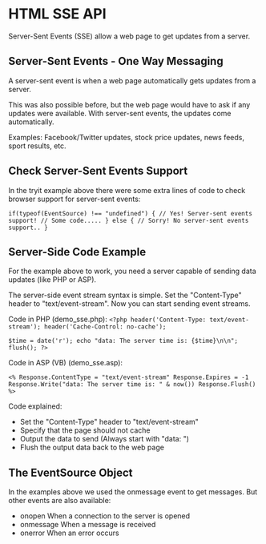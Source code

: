 # HTML SSE API

Server-Sent Events (SSE) allow a web page to get updates from a server.

## Server-Sent Events - One Way Messaging

A server-sent event is when a web page automatically gets updates from a server.

This was also possible before, but the web page would have to ask if any updates were available. With server-sent events, the updates come automatically.

Examples: Facebook/Twitter updates, stock price updates, news feeds, sport results, etc.

## Check Server-Sent Events Support

In the tryit example above there were some extra lines of code to check browser support for server-sent events:

`if(typeof(EventSource) !== "undefined") {
  // Yes! Server-sent events support!
  // Some code.....
} else {
  // Sorry! No server-sent events support..
}`

## Server-Side Code Example

For the example above to work, you need a server capable of sending data updates (like PHP or ASP).

The server-side event stream syntax is simple. Set the "Content-Type" header to "text/event-stream". Now you can start sending event streams.

Code in PHP (demo_sse.php):
`<?php
header('Content-Type: text/event-stream');
header('Cache-Control: no-cache');`

`$time = date('r');
echo "data: The server time is: {$time}\n\n";
flush();
?>`

Code in ASP (VB) (demo_sse.asp):

`<%
Response.ContentType = "text/event-stream"
Response.Expires = -1
Response.Write("data: The server time is: " & now())
Response.Flush()
%>`

Code explained:

- Set the "Content-Type" header to "text/event-stream"
- Specify that the page should not cache
- Output the data to send (Always start with "data: ")
- Flush the output data back to the web page

## The EventSource Object

In the examples above we used the onmessage event to get messages. But other events are also available:

- onopen When a connection to the server is opened
- onmessage When a message is received
- onerror When an error occurs
